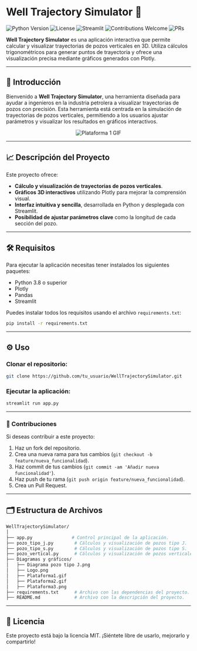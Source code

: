 
# Well Trajectory Simulator 🚀

![Python Version](https://img.shields.io/badge/Python-3.8%2B-blue)
![License](https://img.shields.io/badge/License-MIT-green)
![Streamlit](https://img.shields.io/badge/Framework-Streamlit-red)
![Contributions Welcome](https://img.shields.io/badge/Contributions-Welcome-brightgreen)
![PRs](https://img.shields.io/badge/PRs-Welcome-orange)

**Well Trajectory Simulator** es una aplicación interactiva que permite calcular y visualizar trayectorias de pozos verticales en 3D. Utiliza cálculos trigonométricos para generar puntos de trayectoria y ofrece una visualización precisa mediante gráficos generados con Plotly.

---

## 🚀 Introducción

Bienvenido a **Well Trajectory Simulator**, una herramienta diseñada para ayudar a ingenieros en la industria petrolera a visualizar trayectorias de pozos con precisión. Esta herramienta está centrada en la simulación de trayectorias de pozos verticales, permitiendo a los usuarios ajustar parámetros y visualizar los resultados en gráficos interactivos.

<div align="center">
    <img src="Plataforma1.gif" alt="Plataforma 1 GIF">
</div>

---

## 📈 Descripción del Proyecto

Este proyecto ofrece:

- **Cálculo y visualización de trayectorias de pozos verticales**.
- **Gráficos 3D interactivos** utilizando Plotly para mejorar la comprensión visual.
- **Interfaz intuitiva y sencilla**, desarrollada en Python y desplegada con Streamlit.
- **Posibilidad de ajustar parámetros clave** como la longitud de cada sección del pozo.
  
---

## 🛠️ Requisitos

Para ejecutar la aplicación necesitas tener instalados los siguientes paquetes:

- Python 3.8 o superior
- Plotly
- Pandas
- Streamlit

Puedes instalar todos los requisitos usando el archivo `requirements.txt`:

```bash
pip install -r requirements.txt
```

---

## ⚙️ Uso

### Clonar el repositorio:

```bash
git clone https://github.com/tu_usuario/WellTrajectorySimulator.git
```

### Ejecutar la aplicación:

```bash
streamlit run app.py
```

---

### 🤝 Contribuciones

Si deseas contribuir a este proyecto:

1. Haz un fork del repositorio.
2. Crea una nueva rama para tus cambios (`git checkout -b feature/nueva_funcionalidad`).
3. Haz commit de tus cambios (`git commit -am 'Añadir nueva funcionalidad'`).
4. Haz push de tu rama (`git push origin feature/nueva_funcionalidad`).
5. Crea un Pull Request.

---

## 🗂️ Estructura de Archivos

```bash
WellTrajectorySimulator/
│
├── app.py               # Control principal de la aplicación.
├── pozo_tipo_j.py        # Cálculos y visualización de pozos tipo J.
├── pozo_tipo_s.py        # Cálculos y visualización de pozos tipo S.
├── pozo_vertical.py      # Cálculos y visualización de pozos verticales.
├── Diagramas y gráficos/
│   ├── Diagrama pozo tipo J.png
│   ├── Logo.png
│   ├── Plataforma1.gif
│   ├── Plataforma2.gif
│   ├── Plataforma3.png
├── requirements.txt      # Archivo con las dependencias del proyecto.
├── README.md             # Archivo con la descripción del proyecto.
```

---

## 📝 Licencia

Este proyecto está bajo la licencia MIT. ¡Siéntete libre de usarlo, mejorarlo y compartirlo!
